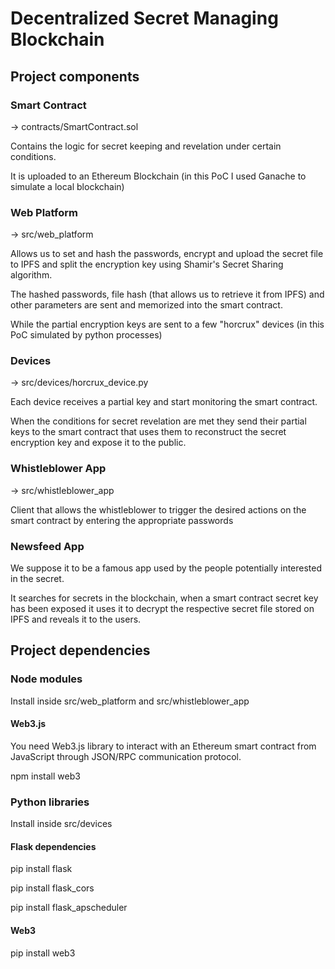 # Decentralized Secret Managing Blockchain

## Project components

### Smart Contract 
-> contracts/SmartContract.sol

Contains the logic for secret keeping and revelation under certain conditions.

It is uploaded to an Ethereum Blockchain (in this PoC I used Ganache to simulate a local blockchain)

### Web Platform 
-> src/web_platform

Allows us to set and hash the passwords, encrypt and upload the secret file to IPFS and split the encryption key using Shamir's Secret Sharing algorithm.

The hashed passwords, file hash (that allows us to retrieve it from IPFS) and other parameters are sent and memorized into the smart contract.

While the partial encryption keys are sent to a few "horcrux" devices (in this PoC simulated by python processes)

### Devices 
-> src/devices/horcrux_device.py

Each device receives a partial key and start monitoring the smart contract. 

When the conditions for secret revelation are met they send their partial keys to the smart contract that uses them to reconstruct the secret encryption key and expose it to the public.

### Whistleblower App 
-> src/whistleblower_app

Client that allows the whistleblower to trigger the desired actions on the smart contract by entering the appropriate passwords

### Newsfeed App
We suppose it to be a famous app used by the people potentially interested in the secret.

It searches for secrets in the blockchain, when a smart contract secret key has been exposed it uses it to decrypt the respective secret file stored on IPFS and reveals it to the users.

## Project dependencies

### Node modules
Install inside src/web_platform and src/whistleblower_app

#### Web3.js
You need Web3.js library to interact with an Ethereum smart contract from JavaScript through JSON/RPC communication protocol.

npm install web3

### Python libraries
Install inside src/devices

#### Flask dependencies
pip install flask

pip install flask_cors

pip install flask_apscheduler

#### Web3
pip install web3

